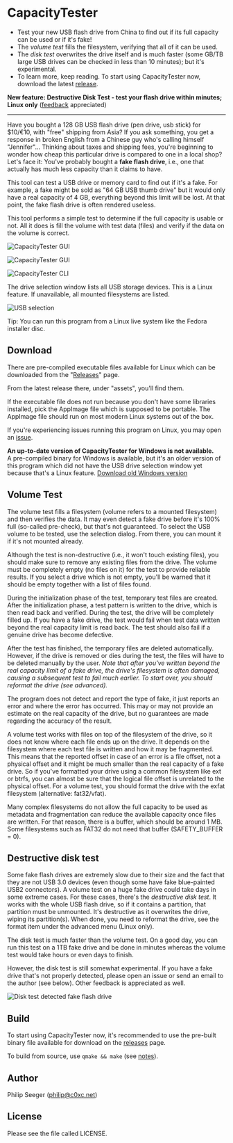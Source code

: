CapacityTester
==============

- Test your new USB flash drive from China to find out if its full capacity can be used or if it's fake!
- The *volume test* fills the filesystem, verifying that all of it can be used.
- The *disk test* overwrites the drive itself and is much faster (some GB/TB large USB drives can be checked in less than 10 minutes); but it's experimental.
- To learn more, keep reading. To start using CapacityTester now, download the latest [release](https://github.com/c0xc/CapacityTester/releases).

**New feature: Destructive Disk Test - test your flash drive within minutes; Linux only** ([feedback](https://github.com/c0xc/CapacityTester/issues/12) appreciated)

---

Have you bought a 128 GB USB flash drive (pen drive, usb stick) for $10/€10,
with "free" shipping from Asia?
If you ask something, you get a response in broken English from a Chinese guy
who's calling himself "Jennifer"...
Thinking about taxes and shipping fees, you're beginning to wonder how cheap
this particular drive is compared to one in a local shop?
Let's face it: You've probably bought a **fake flash drive**, i.e.,
one that actually has much less capacity than it claims to have.

This tool can test a USB drive or memory card to find out if it's a fake.
For example, a fake might be sold as "64 GB USB thumb drive"
but it would only have a real capacity of 4 GB, everything beyond this limit
will be lost. At that point, the fake flash drive is often rendered useless.

This tool performs a simple test to determine if the full capacity
is usable or not. All it does is fill the volume with test data (files)
and verify if the data on the volume is correct.

![CapacityTester GUI](screenshots/CapacityTester_GUI_1.png)

![CapacityTester GUI](screenshots/CapacityTester_GUI_2.png)

![CapacityTester CLI](screenshots/CapacityTester_CLI_1.png)

The drive selection window lists all USB storage devices.
This is a Linux feature. If unavailable, all mounted filesystems are listed.

![USB selection](screenshots/CapacityTester_USB_selection.png)

Tip: You can run this program from a Linux live system like the Fedora installer disc.



Download
--------

There are pre-compiled executable files available for Linux
which can be downloaded from the "[Releases](https://github.com/c0xc/CapacityTester/releases)" page.

From the latest release there, under "assets", you'll find them.

If the executable file does not run because you don't have some libraries
installed, pick the AppImage file which is supposed to be portable.
The AppImage file should run on most modern Linux systems
out of the box.

If you're experiencing issues running this program on Linux,
you may open an [issue](https://github.com/c0xc/CapacityTester/issues).

**An up-to-date version of CapacityTester for Windows is not available.**  
A pre-compiled binary for Windows is available,
but it's an older version of this program which did not have
the USB drive selection window yet because that's a Linux feature.
[Download old Windows version](https://github.com/c0xc/CapacityTester/releases/tag/v0.1)



Volume Test
-----------

The volume test fills a filesystem (volume refers to a mounted filesystem)
and then verifies the data. It may even detect a fake drive before
it's 100% full (so-called pre-check), but that's not guaranteed.
To select the USB volume to be tested, use the selection dialog.
From there, you can mount it if it's not mounted already.

Although the test is non-destructive (i.e., it won't touch existing files),
you should make sure to remove any existing files from the drive.
The volume must be completely empty (no files on it)
for the test to provide reliable results.
If you select a drive which is not empty, you'll be warned that it should
be empty together with a list of files found.

During the initialization phase of the test,
temporary test files are created.
After the initialization phase, a test pattern is written to the drive,
which is then read back and verified.
During the test, the drive will be completely filled up.
If you have a fake drive, the test would fail when test data
written beyond the real capacity limit is read back.
The test should also fail if a genuine drive has become defective.

After the test has finished, the temporary files are deleted automatically.
However, if the drive is removed or dies during the test,
the files will have to be deleted manually by the user.
*Note that after you've written beyond the real capacity limit of a fake drive,
the drive's filesystem is often damaged, causing a subsequent test to fail
much earlier. To start over, you should reformat the drive (see advanced).*

The program does not detect and report the type of fake,
it just reports an error and where the error has occurred.
This may or may not provide an estimate on the real capacity of the drive,
but no guarantees are made regarding the accuracy of the result.

A volume test works with files on top of the filesystem of the drive,
so it does not know where each file ends up on the drive.
It depends on the filesystem where each test file is written
and how it may be fragmented.
This means that the reported offset in case of an error is a file offset,
not a physical offset and it might be much smaller than the real capacity
of a fake drive.
So if you've formatted your drive using a common filesystem like ext or btrfs,
you can almost be sure that the logical file offset is unrelated
to the physical offset. For a volume test, you should format the drive
with the exfat filesystem (alternative: fat32/vfat).

Many complex filesystems do not allow the full capacity to be used
as metadata and fragmentation can reduce the available capacity
once files are written.
For that reason, there is a buffer, which should be around 1 MB.
Some filesystems such as FAT32 do not need that buffer (SAFETY_BUFFER = 0).



Destructive disk test
---------------------

Some fake flash drives are extremely slow due to their size
and the fact that they are not USB 3.0 devices (even though some
have fake blue-painted USB2 connectors).
A volume test on a huge fake drive could take days in some extreme cases.
For these cases, there's the *destructive disk test*.
It works with the whole USB flash drive, so if it contains a partition,
that partition must be unmounted. It's destructive as it overwrites
the drive, wiping its partition(s). When done, you need to reformat the drive,
see the format item under the advanced menu (Linux only).

The disk test is much faster than the volume test.
On a good day, you can run this test on a 1TB fake drive and be done in minutes
whereas the volume test would take hours or even days to finish.

However, the disk test is still somewhat experimental.
If you have a fake drive that's not properly detected, please open an issue
or send an email to the author (see below).
Other feedback is appreciated as well.

![Disk test detected fake flash drive](screenshots/CapacityTester_USB_DiskTest_failed.png)



Build
-----

To start using CapacityTester now, it's recommended to
use the pre-built binary file available for download on the [releases](https://github.com/c0xc/CapacityTester/releases) page.

To build from source, use `qmake && make` (see [notes](BUILD_NOTES.md)).



Author
------

Philip Seeger (philip@c0xc.net)



License
-------

Please see the file called LICENSE.



